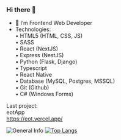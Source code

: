 ### Hi there 👋

<!--
 <img src="https://avatars.githubusercontent.com/u/60447812?v=4" style="aspect-ratio: 1; width:250px; border-radius: 2em "> */
-->

- 🔭 I’m Frontend Web Developer
- Technologies:  
• HTML5 (HTML, CSS, JS)  
• SASS  
• React (NextJS)  
• Express (NestJS)  
• Python (Flask, Django)  
• Typescript  
• React Native  
• Database (MySQL, Postgres, MSSQL)  
• Git (Github)  
• C# (Windows Forms)  

Last project:  
eotApp  
<https://eot.vercel.app/>


![General Info](https://github-readme-stats.vercel.app/api?username=AsyncSpaghettiDev&show_icons=true&theme=synthwave)
[![Top Langs](https://github-readme-stats.vercel.app/api/top-langs/?username=AsyncSpaghettiDev&layout=compact)](https://github.com/anuraghazra/github-readme-stats)
